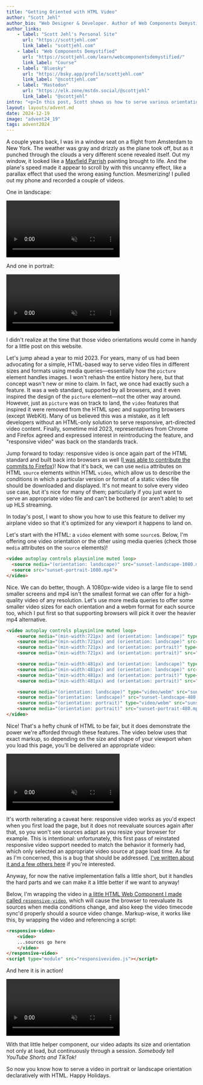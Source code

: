 ```yaml
---
title: "Getting Oriented with HTML Video"
author: "Scott Jehl"
author_bio: "Web Designer & Developer. Author of Web Components Demystified, Lightning-Fast Web Performance, Responsible Responsive Design, and Designing with Progressive Enhancement."
author_links:
    - label: "Scott Jehl's Personal Site"
      url: "https://scottjehl.com"
      link_label: "scottjehl.com"
    - label: "Web Components Demystified"
      url: "https://scottjehl.com/learn/webcomponentsdemystified/"
      link_label: "Course"
    - label: "Bluesky"
      url: "https://bsky.app/profile/scottjehl.com"
      link_label: "@scottjehl.com"
    - label: "Mastodon"
      url: "https://elk.zone/mstdn.social/@scottjehl"
      link_label: "@scottjehl"
intro: "<p>In this post, Scott shows us how to serve various orientations, sizes, or even aspect ratios of video declaratively with HTML</p>"
layout: layouts/advent.md
date: 2024-12-19
image: "advent24_19"
tags: advent2024
---
```

A couple years back, I was in a window seat on a flight from Amsterdam to New York. The weather was gray and drizzly as the plane took off, but as it punched through the clouds a very different scene revealed itself. Out my window, it looked like a [Maxfield Parrish](https://en.wikipedia.org/wiki/Maxfield_Parrish) painting brought to life. And the plane's speed made it appear to scroll by with this uncanny effect, like a parallax effect that used the wrong easing function. Mesmerizing! I pulled out my phone and recorded a couple of videos.

One in landscape:

<video controls playsinline muted loop class="u-mb">
    <source src="sunset-landscape-1080.mp4">
</video>

And one in portrait:

<video controls playsinline muted loop>
    <source src="sunset-portrait-1080.mp4">
</video>

I didn't realize at the time that those video orientations would come in handy for a little post on this website.

Let's jump ahead a year to mid 2023. For years, many of us had been advocating for a simple, HTML-based way to serve video files in different sizes and formats using media queries—essentially how the `picture` element handles images. I won't rehash the entire history here, but that concept wasn't new or mine to claim. In fact, we once had exactly such a feature. It was a web standard, supported by all browsers, and it even inspired the design of the `picture` element—not the other way around. However, just as `picture` was on track to land, the `video` features that inspired it were removed from the HTML spec and supporting browsers (except WebKit). Many of us believed this was a mistake, as it left developers without an HTML-only solution to serve responsive, art-directed video content. Finally, sometime mid 2023, representatives from Chrome and Firefox agreed and expressed interest in reintroducing the feature, and "responsive video" was back on the standards track.

Jump forward to today: responsive video is once again part of the HTML standard and built back into browsers as well ([I was able to contribute the commits to Firefox](https://scottjehl.com/posts/responsive-video/))! Now that it's back, we can use `media` attributes on HTML `source` elements within HTML `video`, which allow us to describe the conditions in which a particular version or format of a static video file should be downloaded and displayed. It's not meant to solve every video use case, but it's nice for many of them; particularly if you just want to serve an appropriate video file and can't be bothered (or aren't able) to set up HLS streaming.

In today's post, I want to show you how to use this feature to deliver my airplane video so that it's optimized for any viewport it happens to land on.

Let's start with the HTML: a `video` element with some `source`s. Below, I'm offering one video orientation or the other using media queries (check those `media` attributes on the `source` elements)!

```html
<video autoplay controls playsinline muted loop>
  <source media="(orientation: landscape)" src="sunset-landscape-1080.mp4">
  <source src="sunset-portrait-1080.mp4">
</video>
```

Nice. We can do better, though. A 1080px-wide video is a large file to send smaller screens and mp4 isn't the smallest format we can offer for a high-quality video of any resolution. Let's use more media queries to offer some smaller video sizes for each orientation and a webm format for each source too, which I put first so that supporting browsers will pick it over the heavier mp4 alternative.

```html
<video autoplay controls playsinline muted loop>
    <source media="(min-width:721px) and (orientation: landscape)" type="video/webm" src="sunset-landscape-1080.webm">
    <source media="(min-width:721px) and (orientation: landscape)" src="sunset-landscape-1080.mp4">
    <source media="(min-width:721px) and (orientation: portrait)" type="video/webm" src="sunset-portrait-1080.webm">
    <source media="(min-width:721px) and (orientation: portrait)" src="sunset-portrait-1080.mp4">

    <source media="(min-width:481px) and (orientation: landscape)" type="video/webm" src="sunset-landscape-720.webm">
    <source media="(min-width:481px) and (orientation: landscape)" src="sunset-landscape-720.mp4">
    <source media="(min-width:481px) and (orientation: portrait)" type="video/webm" src="sunset-portrait-720.webm">
    <source media="(min-width:481px) and (orientation: portrait)" src="sunset-portrait-720.mp4">

    <source media="(orientation: landscape)" type="video/webm" src="sunset-landscape-480.webm">
    <source media="(orientation: landscape)" src="sunset-landscape-480.mp4">
    <source media="(orientation: portrait)" type="video/webm" src="sunset-portrait-480.webm">
    <source media="(orientation: portrait)" src="sunset-portrait-480.mp4">
</video>
```

Nice! That's a hefty chunk of HTML to be fair, but it does demonstrate the power we're afforded through these features. The video below uses that exact markup, so depending on the size and shape of your viewport when you load this page, you'll be delivered an appropriate video:


<video controls playsinline muted loop>
    <source media="(min-width:721px) and (orientation: landscape)" type="video/webm" src="sunset-landscape-1080.webm">
    <source media="(min-width:721px) and (orientation: landscape)" src="sunset-landscape-1080.mp4">
    <source media="(min-width:721px) and (orientation: portrait)" type="video/webm" src="sunset-portrait-1080.webm">
    <source media="(min-width:721px) and (orientation: portrait)" src="sunset-portrait-1080.mp4">
    <source media="(min-width:481px) and (orientation: landscape)" type="video/webm" src="sunset-landscape-720.webm">
    <source media="(min-width:481px) and (orientation: landscape)" src="sunset-landscape-720.mp4">
    <source media="(min-width:481px) and (orientation: portrait)" type="video/webm" src="sunset-portrait-720.webm">
    <source media="(min-width:481px) and (orientation: portrait)" src="sunset-portrait-720.mp4">
    <source media="(orientation: landscape)" type="video/webm" src="sunset-landscape-480.webm">
    <source media="(orientation: landscape)" src="sunset-landscape-480.mp4">
    <source media="(orientation: portrait)" type="video/webm" src="sunset-portrait-480.webm">
    <source media="(orientation: portrait)" src="sunset-portrait-480.mp4">
</video>

It's worth reiterating a caveat here: responsive video works as you'd expect when you first load the page, but it does not reevaluate sources again after that, so you won't see sources adapt as you resize your browser for example. This is intentional: unfortunately, this first pass of reinstated responsive video support needed to match the behavior it formerly had, which only selected an appropriate video source at page load time. As far as I'm concerned, this is a bug that should be addressed. <a href="https://scottjehl.com/posts/rwd-video/">I've written about it and a few others here</a> if you're interested.

Anyway, for now the native implementation falls a little short, but it handles the hard parts and we can make it a little better if we want to anyway!

Below, I'm wrapping the video in <a href="https://scottjehl.com/posts/even-responsiver-video/">a little HTML Web Component I made called `responsive-video`</a>, which will cause the browser to reevaluate its sources when media conditions change, and also keep the video timecode sync'd properly should a source video change. Markup-wise, it works like this, by wrapping the video and referencing a script:

```html
<responsive-video>
    <video>
    ...sources go here
    </video>
</responsive-video>
<script type="module" src="responsivevideo.js"></script>
```

And here it is in action!

<responsive-video>
    <video controls playsinline muted loop>
        <source media="(min-width:721px) and (orientation: landscape)" type="video/webm" src="sunset-landscape-1080.webm">
        <source media="(min-width:721px) and (orientation: landscape)" src="sunset-landscape-1080.mp4">
        <source media="(min-width:721px) and (orientation: portrait)" type="video/webm" src="sunset-portrait-1080.webm">
        <source media="(min-width:721px) and (orientation: portrait)" src="sunset-portrait-1080.mp4">
        <source media="(min-width:481px) and (orientation: landscape)" type="video/webm" src="sunset-landscape-720.webm">
        <source media="(min-width:481px) and (orientation: landscape)" src="sunset-landscape-720.mp4">
        <source media="(min-width:481px) and (orientation: portrait)" type="video/webm" src="sunset-portrait-720.webm">
        <source media="(min-width:481px) and (orientation: portrait)" src="sunset-portrait-720.mp4">
        <source media="(orientation: landscape)" type="video/webm" src="sunset-landscape-480.webm">
        <source media="(orientation: landscape)" src="sunset-landscape-480.mp4">
        <source media="(orientation: portrait)" type="video/webm" src="sunset-portrait-480.webm">
        <source media="(orientation: portrait)" src="sunset-portrait-480.mp4">
    </video>
</responsive-video>
<script type="module" src="responsivevideo.js"></script>

With that little helper component, our video adapts its size and orientation not only at load, but continuously through a session. *Somebody tell YouTube Shorts and TikTok!*

So now you know how to serve a video in portrait or landscape orientation declaratively with HTML. Happy Holidays.


<script>
  const mediaQuery = window.matchMedia('(prefers-reduced-motion: reduce)');
  const videos = document.querySelectorAll('video');
  if (!mediaQuery.matches) {
      videos[0].setAttribute('autoplay', 'autplay')
  }
</script>